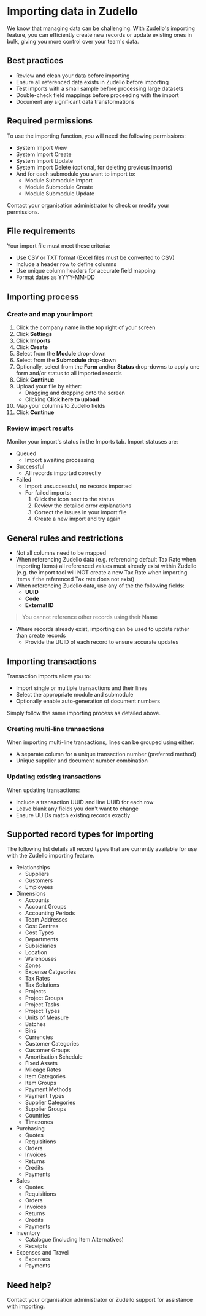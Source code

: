 # Importing data in Zudello

We know that managing data can be challenging. With Zudello's importing feature, you can efficiently create new records or update existing ones in bulk, giving you more control over your team's data.

## Best practices

- Review and clean your data before importing
- Ensure all referenced data exists in Zudello before importing
- Test imports with a small sample before processing large datasets
- Double-check field mappings before proceeding with the import
- Document any significant data transformations

## Required permissions

To use the importing function, you will need the following permissions:

- System Import View
- System Import Create
- System Import Update
- System Import Delete (optional, for deleting previous imports)
- And for each submodule you want to import to:
	- Module Submodule Import
	- Module Submodule Create
	- Module Submodule Update

Contact your organisation administrator to check or modify your permissions.

## File requirements

Your import file must meet these criteria:

- Use CSV or TXT format (Excel files must be converted to CSV)
- Include a header row to define columns
- Use unique column headers for accurate field mapping
- Format dates as YYYY-MM-DD

## Importing process

### Create and map your import

1. Click the company name in the top right of your screen
2. Click **Settings** 
3. Click **Imports**
4. Click **Create**
5. Select from the **Module** drop-down
6. Select from the **Submodule** drop-down
7. Optionally, select from the **Form** and/or **Status** drop-downs to apply one form and/or status to all imported records
8. Click **Continue**
9. Upload your file by either:
    - Dragging and dropping onto the screen
    - Clicking **Click here to upload**
10. Map your columns to Zudello fields
11. Click **Continue**

### Review import results

Monitor your import's status in the Imports tab. Import statuses are:

- Queued
	- Import awaiting processing
- Successful
	- All records imported correctly
- Failed
	- Import unsuccessful, no records imported
	- For failed imports:
		1. Click the icon next to the status
		2. Review the detailed error explanations
		3. Correct the issues in your import file
		4. Create a new import and try again

## General rules and restrictions

- Not all columns need to be mapped
- When referencing Zudello data (e.g. referencing default Tax Rate when importing Items) all referenced values must already exist within Zudello (e.g. the import tool will NOT create a new Tax Rate when importing Items if the referenced Tax rate does not exist)
- When referencing Zudello data, use any of the the following fields:
    - **UUID** 
    - **Code**
    - **External ID**
> You cannot reference other records using their **Name**
- Where records already exist, importing can be used to update rather than create records
	- Provide the UUID of each record to ensure accurate updates

## Importing transactions

Transaction imports allow you to:

- Import single or multiple transactions and their lines
- Select the appropriate module and submodule
- Optionally enable auto-generation of document numbers

Simply follow the same importing process as detailed above.

### Creating multi-line transactions

When importing multi-line transactions, lines can be grouped using either:

- A separate column for a unique transaction number (preferred method)
- Unique supplier and document number combination

### Updating existing transactions

When updating transactions:

- Include a transaction UUID and line UUID for each row
- Leave blank any fields you don't want to change
- Ensure UUIDs match existing records exactly
## Supported record types for importing

The following list details all record types that are currently available for use with the Zudello importing feature.  

- Relationships
    - Suppliers
    - Customers
    - Employees
- Dimensions
    - Accounts
    - Account Groups
    - Accounting Periods
    - Team Addresses
    - Cost Centres
    - Cost Types
    - Departments
    - Subsidiaries
    - Location
    - Warehouses
    - Zones
    - Expense Catgeories
    - Tax Rates
    - Tax Solutions
    - Projects
    - Project Groups
    - Project Tasks
    - Project Types
    - Units of Measure
    - Batches
    - Bins
    - Currencies
    - Customer Categories
    - Customer Groups
    - Amortisation Schedule
    - Fixed Assets
    - Mileage Rates
    - Item Categories
    - Item Groups
    - Payment Methods
    - Payment Types
    - Supplier Categories
    - Supplier Groups
    - Countries
    - Timezones
- Purchasing
    - Quotes
    - Requisitions
    - Orders
    - Invoices
    - Returns
    - Credits
    - Payments
- Sales
    - Quotes
    - Requisitions
    - Orders
    - Invoices
    - Returns
    - Credits
    - Payments
- Inventory
    - Catalogue (including Item Alternatives)
    - Receipts
- Expenses and Travel
    - Expenses
    - Payments

## Need help?

Contact your organisation administrator or Zudello support for assistance with importing.